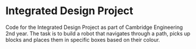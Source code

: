 # Integrated Design Project
Code for the Integrated Design Project as part of Cambridge Engineering 2nd year. The task is to build a robot that navigates through a path, picks up blocks and places them in specific boxes based on their colour.
